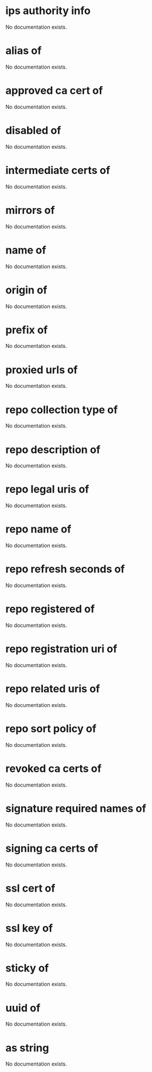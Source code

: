 # ips authority info

No documentation exists.

# alias of <ips authority info>

No documentation exists.

# approved ca cert of <ips authority info>

No documentation exists.

# disabled of <ips authority info>

No documentation exists.

# intermediate certs of <ips authority info>

No documentation exists.

# mirrors of <ips authority info>

No documentation exists.

# name of <ips authority info>

No documentation exists.

# origin of <ips authority info>

No documentation exists.

# prefix of <ips authority info>

No documentation exists.

# proxied urls of <ips authority info>

No documentation exists.

# repo collection type of <ips authority info>

No documentation exists.

# repo description of <ips authority info>

No documentation exists.

# repo legal uris of <ips authority info>

No documentation exists.

# repo name of <ips authority info>

No documentation exists.

# repo refresh seconds of <ips authority info>

No documentation exists.

# repo registered of <ips authority info>

No documentation exists.

# repo registration uri of <ips authority info>

No documentation exists.

# repo related uris of <ips authority info>

No documentation exists.

# repo sort policy of <ips authority info>

No documentation exists.

# revoked ca certs of <ips authority info>

No documentation exists.

# signature required names of <ips authority info>

No documentation exists.

# signing ca certs of <ips authority info>

No documentation exists.

# ssl cert of <ips authority info>

No documentation exists.

# ssl key of <ips authority info>

No documentation exists.

# sticky of <ips authority info>

No documentation exists.

# uuid of <ips authority info>

No documentation exists.

# <ips authority info> as string

No documentation exists.
